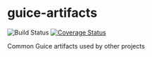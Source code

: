 # guice-artifacts
![Build Status](https://www.travis-ci.org/yassine/guice-artifacts.svg?branch=dev)
[![Coverage Status](https://coveralls.io/repos/github/yassine/guice-artifacts/badge.svg?branch=dev)](https://coveralls.io/github/yassine/guice-artifacts?branch=dev)

Common Guice artifacts used by other projects
